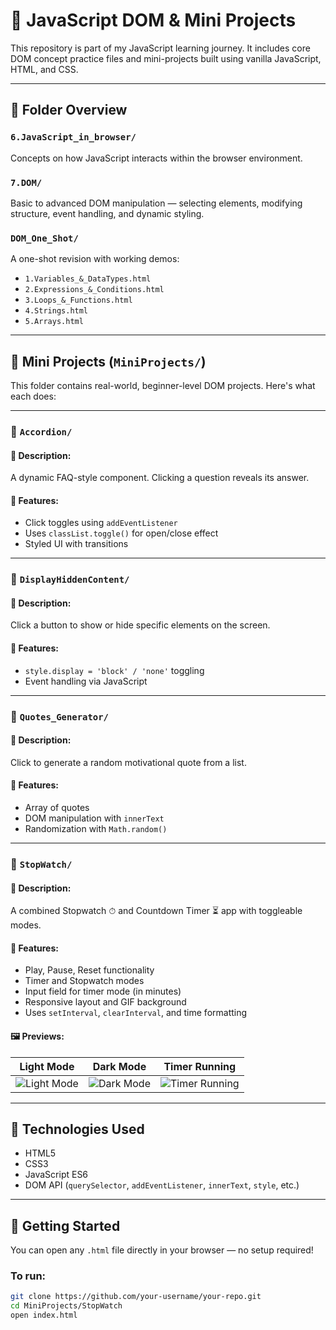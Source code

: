 # 🧠 JavaScript DOM & Mini Projects

This repository is part of my JavaScript learning journey. It includes core DOM concept practice files and mini-projects built using vanilla JavaScript, HTML, and CSS.

---

## 📁 Folder Overview

### `6.JavaScript_in_browser/`
Concepts on how JavaScript interacts within the browser environment.

### `7.DOM/`
Basic to advanced DOM manipulation — selecting elements, modifying structure, event handling, and dynamic styling.

### `DOM_One_Shot/`
A one-shot revision with working demos:
- `1.Variables_&_DataTypes.html`
- `2.Expressions_&_Conditions.html`
- `3.Loops_&_Functions.html`
- `4.Strings.html`
- `5.Arrays.html`

---

## 🧪 Mini Projects (`MiniProjects/`)

This folder contains real-world, beginner-level DOM projects. Here's what each does:

---

### 📂 `Accordion/`
#### 📌 Description:
A dynamic FAQ-style component. Clicking a question reveals its answer.

#### 🧠 Features:
- Click toggles using `addEventListener`
- Uses `classList.toggle()` for open/close effect
- Styled UI with transitions

---

### 📂 `DisplayHiddenContent/`
#### 📌 Description:
Click a button to show or hide specific elements on the screen.

#### 🧠 Features:
- `style.display = 'block' / 'none'` toggling
- Event handling via JavaScript

---

### 📂 `Quotes_Generator/`
#### 📌 Description:
Click to generate a random motivational quote from a list.

#### 🧠 Features:
- Array of quotes
- DOM manipulation with `innerText`
- Randomization with `Math.random()`

---

### 📂 `StopWatch/`
#### 📌 Description:
A combined Stopwatch ⏱ and Countdown Timer ⏳ app with toggleable modes.

#### 🧠 Features:
- Play, Pause, Reset functionality
- Timer and Stopwatch modes
- Input field for timer mode (in minutes)
- Responsive layout and GIF background
- Uses `setInterval`, `clearInterval`, and time formatting

#### 🖼️ Previews:

| Light Mode         | Dark Mode          | Timer Running         |
|--------------------|--------------------|------------------------|
| ![Light Mode](./StopWatch/image1.png) | ![Dark Mode](./StopWatch/image2.png) | ![Timer Running](./StopWatch/image3.png) |

---

## 🧠 Technologies Used

- HTML5
- CSS3
- JavaScript ES6
- DOM API (`querySelector`, `addEventListener`, `innerText`, `style`, etc.)

---

## 🚀 Getting Started

You can open any `.html` file directly in your browser — no setup required!

### To run:
```bash
git clone https://github.com/your-username/your-repo.git
cd MiniProjects/StopWatch
open index.html
